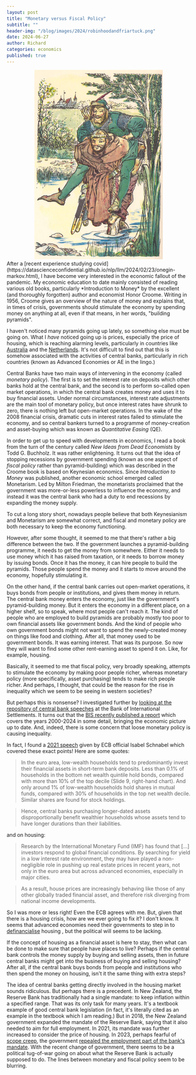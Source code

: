 ```yaml
---
layout: post
title: "Monetary versus Fiscal Policy"
subtitle: ""
header-img: "/blog/images/2024/robinhoodandfriartuck.png"
date: 2024-06-27
author: Richard
categories: economics
published: true
---
```

<div style="width:70%; margin:0 auto;">
 <img src="/blog/images/2024/robinhoodandfriartuck.png" />
</div>
After a [recent experience studying covid](https://datascienceconfidential.github.io/nlp/llm/2024/02/23/onegin-markov.html), I have become very interested in the economic fallout of the pandemic. My economic education to date mainly consisted of reading various old books, particularly *Introduction to Money* by the excellent (and thoroughly forgotten) author and economist Honor Croome. Writing in 1956, Croome gives an overview of the nature of money and explains that, in times of crisis, governments should stimulate the economy by spending money on anything at all, even if that means, in her words, "building pyramids".

I haven't noticed many pyramids going up lately, so something else must be going on. What I *have* noticed going up is prices, especially the price of housing, which is reaching alarming levels, particularly in countries like [Australia](https://www.bbc.com/news/world-australia-67723760) and the [Netherlands](https://www.theguardian.com/news/article/2024/may/06/netherlands-amsterdam-next-level-housing-crisis). It's not difficult to find out that this is somehow associated with the activities of central banks, particularly in rich countries (known as Advanced Economies or AE in the lingo.)

Central Banks have two main ways of intervening in the economy (called *monetary policy*). The first is to set the interest rate on deposits which other banks hold at the central bank, and the second is to perform so-called open market operations, in which the central bank creates money and uses it to buy financial assets. Under normal circumstances, interest rate adjustments are the main tool of monetary policy, but once interest rates have shrunk to zero, there is nothing left but open-market operations. In the wake of the 2008 financial crisis, dramatic cuts in interest rates failed to stimulate the economy, and so central bankers turned to a programme of money-creation and asset-buying which was known as *Quantitative Easing* (QE).

In order to get up to speed with developments in economics, I read a book from the turn of the century called *New Ideas from Dead Economists* by Todd G. Buchholz. It was rather enlightening. It turns out that the idea of stopping recessions by government spending (known as one aspect of *fiscal policy* rather than pyramid-building) which was described in the Croome book is based on Keynesian economics. Since *Introduction to Money* was published, another economic school emerged called Monetarism. Led by Milton Friedman, the monetarists proclaimed that the government was more-or-less powerless to influence the economy, and instead it was the central bank who had a duty to end recessions by expanding the money supply.

To cut a long story short, nowadays people believe that both Keynesianism and Monetarism are somewhat correct, and fiscal and monetary policy are both necessary to keep the economy functioning.

However, after some thought, it seemed to me that there's rather a big difference between the two. If the government launches a pyramid-building programme, it needs to get the money from somewhere. Either it needs to use money which it has raised from taxation, or it needs to borrow money by issuing bonds. Once it has the money, it can hire people to build the pyramids. Those people spend the money and it starts to move around the economy, hopefully stimulating it.

On the other hand, if the central bank carries out open-market operations, it buys bonds from people or institutions, and gives them money in return. The central bank money enters the economy, just like the government's pyramid-building money. But it enters the economy in a different place, on a higher shelf, so to speak, where most people can't reach it. The kind of people who are employed to build pyramids are probably mostly too poor to own financial assets like government bonds. And the kind of people who own government bonds might not want to spend the newly-created money on things like food and clothing. After all, that money used to be government bonds. It was earning interest. That was its purpose. So now they will want to find some other rent-earning asset to spend it on. Like, for example, housing.

Basically, it seemed to me that fiscal policy, very broadly speaking, attempts to stimulate the economy by making poor people richer, whereas monetary policy (more specifically, asset purchasing) tends to make rich people richer. And perhaps, I thought, that could be the reason for the rise in inequality which we seem to be seeing in western societies?

But perhaps this is nonsense? I investigated further by [looking at the repository of central bank speeches](https://datascienceconfidential.github.io/python/nlp/2024/05/14/things-central-bankers-say.html) at the Bank of International Settlements. It turns out that the [BIS recently published a report](https://www.bis.org/publ/arpdf/ar2024e2.htm#fn_45) which covers the years 2000-2024 in some detail, bringing the economic picture up to date. And, indeed, there is some concern that loose monetary policy is causing inequality.

In fact, I found a [2021 speech](https://www.bis.org/review/r211123f.pdf) given by ECB official Isabel Schnabel which covered these exact points! Here are some quotes:

> In the euro area, low-wealth households tend to predominantly invest their financial assets in short-term bank deposits. Less than 0.1% of households in the bottom net wealth quintile hold bonds, compared with more than 10% of the top decile (Slide 9, right-hand chart). And only around 1% of low-wealth households hold shares in mutual funds, compared with 30% of households in the top net wealth decile. Similar shares are found for stock holdings.

> Hence, central banks purchasing longer-dated assets disproportionally benefit wealthier households whose assets tend to have longer durations than their liabilities.

and on housing:

> Research by the International Monetary Fund (IMF) has found that [...] investors respond to global financial conditions. By searching for yield in a low interest rate environment, they may have played a non-negligible role in pushing up real estate prices in recent years, not only in the euro area but across advanced economies, especially in major cities.

> As a result, house prices are increasingly behaving like those of any other globally traded financial asset, and therefore risk diverging from national income developments. 

So I was more or less right! Even the ECB agrees with me. But, given that there is a housing crisis, how are we ever going to fix it? I don't know. It seems that advanced economies need their governments to step in to [definancialise](https://www.ippr.org/articles/definancialisation-a-democratic-reformation-of-finance) housing , but the political will seems to be lacking.

If the concept of housing as a financial asset is here to stay, then what can be done to make sure that people have places to live? Perhaps if the central bank controls the money supply by buying and selling assets, then in future central banks might get into the business of buying and selling housing? After all, if the central bank buys bonds from people and institutions who then spend the money on housing, isn't it the same thing with extra steps?

The idea of central banks getting directly involved in the housing market sounds ridiculous. But perhaps there is a precedent. In New Zealand, the Reserve Bank has traditionally had a single mandate: to keep inflation within a specified range. That was its only task for many years. It's a textbook example of good central bank legislation (in fact, it's literally cited as an example in the textbook which I am reading.) But in 2018, the New Zealand government expanded the mandate of the Reserve Bank, saying that it also needed to aim for full employment. In 2021, its mandate was further increased to consider the price of housing. In 2023, perhaps fearful of [scope creep](https://en.wikipedia.org/wiki/Scope_creep), the government [repealed the employment part of the bank's mandate](https://www.rnz.co.nz/news/political/504643/reserve-bank-dual-mandate-repeal-passes-through-parliament). With the recent change of government, there seems to be a political tug-of-war going on about what the Reserve Bank is actually supposed to do. The lines between monetary and fiscal policy seem to be blurring.

